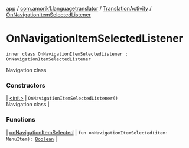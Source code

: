 [app](../../../index.md) / [com.amorjk1.languagetranslator](../../index.md) / [TranslationActivity](../index.md) / [OnNavigationItemSelectedListener](./index.md)

# OnNavigationItemSelectedListener

`inner class OnNavigationItemSelectedListener : OnNavigationItemSelectedListener`

Navigation class

### Constructors

| [&lt;init&gt;](-init-.md) | `OnNavigationItemSelectedListener()`<br>Navigation class |

### Functions

| [onNavigationItemSelected](on-navigation-item-selected.md) | `fun onNavigationItemSelected(item: MenuItem): `[`Boolean`](https://kotlinlang.org/api/latest/jvm/stdlib/kotlin/-boolean/index.html) |

